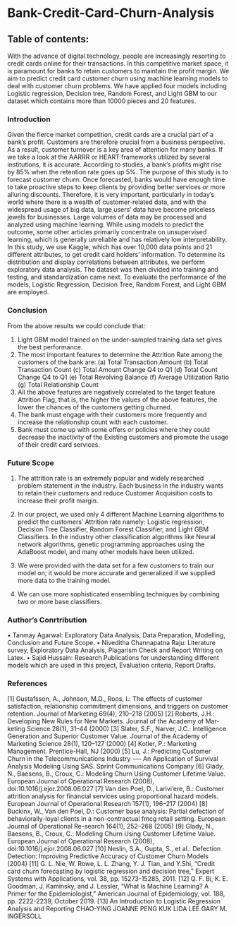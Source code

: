 # Bank-Credit-Card-Churn-Analysis

## Table of contents:


With the advance of digital technology, people are increasingly resorting to credit cards online for their transactions.
In this competitive market space, it is paramount for banks to retain customers to maintain the profit
margin. We aim to predict credit card customer churn using machine learning models to deal with customer churn
problems. We have applied four models including Logistic regression, Decision tree, Random Forest, and Light
GBM to our dataset which contains more than 10000 pieces and 20 features.

### Introduction
Given the fierce market competition, credit cards are a crucial part of a bank’s profit. Customers are therefore crucial
from a business perspective. As a result, customer turnover is a key area of attention for many banks. If we take a
look at the AARRR or HEART frameworks utilized by several institutions, it is accurate. According to studies, a
bank’s profits might rise by 85% when the retention rate goes up 5%. The purpose of this study is to forecast customer
churn. Once forecasted, banks would have enough time to take proactive steps to keep clients by providing better
services or more alluring discounts. Therefore, it is very important, particularly in today’s world where there is a
wealth of customer-related data, and with the widespread usage of big data, large users’ data have become priceless
jewels for businesses. Large volumes of data may be processed and analyzed using machine learning. While using
models to predict the outcome, some other articles primarily concentrate on unsupervised learning, which is generally
unreliable and has relatively low interpretability. In this study, we use Kaggle, which has over 10,000 data points and
21 different attributes, to get credit card holders’ information. To determine its distribution and display correlations
between attributes, we perform exploratory data analysis. The dataset was then divided into training and testing, and
standardization came next. To evaluate the performance of the models, Logistic Regression, Decision Tree, Random
Forest, and Light GBM are employed.

### Conclusion
From the above results we could conclude that:
1. Light GBM model trained on the under-sampled training data set gives the best performance.
2. The most important features to determine the Attrition Rate among the customers of the bank are:
  (a) Total Transaction Amount
  (b) Total Transaction Count
  (c) Total Amount Change Q4 to Q1
  (d) Total Count Change Q4 to Q1
  (e) Total Revolving Balance
  (f) Average Utilization Ratio
  (g) Total Relationship Count
3. All the above features are negatively correlated to the target feature Attrition Flag, that is, the higher the values
of the above features, the lower the chances of the customers getting churned.
4. The bank must engage with their customers more frequently and increase the relationship count with each
customer.
5. Bank must come up with some offers or policies where they could decrease the inactivity of the Existing customers
and promote the usage of their credit card services.

### Future Scope
1. The attrition rate is an extremely popular and widely researched problem statement in the industry. Each
business in the industry wants to retain their customers and reduce Customer Acquisition costs to increase their
profit margin.

2. In our project, we used only 4 different Machine Learning algorithms to predict the customers’ Attrition rate
namely: Logistic regression, Decision Tree Classifier, Random Forest Classifier, and Light GBM Classifiers. In
the industry other classification algorithms like Neural network algorithms, genetic programming approaches
using the AdaBoost model, and many other models have been utilized.
3. We were provided with the data set for a few customers to train our model on; it would be more accurate and
generalized if we supplied more data to the training model.
4. We can use more sophisticated ensembling techniques by combining two or more base classifiers.

### Author’s Conrtribution
  • Tanmay Agarwal: Exploratory Data Analysis, Data Preparation, Modelling, Conclusion and Future Scope.
  • Niveditha Channapatna Raju: Literature survey, Exploratory Data Analysis, Plagarism Check and Report
  Writing on Latex.
  • Sajid Hussain: Research Publications for understanding different models which are used in this project, Evaluation
  criteria, Report Drafts.

### References
[1] Gustafsson, A., Johnson, M.D., Roos, I.: The effects of customer satisfaction, relationship commitment dimensions,
and triggers on customer retention. Journal of Marketing 69(4), 210–218 (2005)
[2] Roberts, J.H.: Developing New Rules for New Markets. Journal of the Academy of Mar- keting Science 28(1),
31–44 (2000)
[3] Slater, S.F., Narver, J.C.: Intelligence Generation and Superior Customer Value. Journal of the Academy of
Marketing Science 28(1), 120–127 (2000)
[4] Kotler, P.: Marketing Management. Prentice-Hall, NJ (2000)
[5] Lu, J.: Predicting Customer Churn in the Telecommunications Industry -— An Application of Survival Analysis
Modeling Using SAS. Sprint Communications Company
[6] Glady, N., Baesens, B., Croux, C.: Modeling Churn Using Customer Lifetime Value. European Journal of
Operational Research (2008), doi:10.1016/j.ejor.2008.06.027
[7] Van den Poel, D., Larivi‘ere, B.: Customer attrition analysis for financial services using proportional hazard
models. European Journal of Operational Research 157(1), 196–217 (2004)
[8] Buckinx, W., Van den Poel, D.: Customer base analysis: Partial defection of behaviorally-loyal clients in a
non-contractual fmcg retail setting. European Journal of Operational Re-search 164(1), 252–268 (2005)
[9] Glady, N., Baesens, B., Croux, C.: Modeling Churn Using Customer Lifetime Value. European Journal of
Operational Research (2008), doi:10.1016/j.ejor.2008.06.027
[10] Neslin, S.A., Gupta, S., et al.: Defection Detection: Improving Predictive Accuracy of Customer Churn Models
(2004)
[11] G. L. Nie, W. Rowe, L. L. Zhang, Y. J. Tian, and Y.Shi, “Credit card churn forecasting by logistic regression
and decision tree,” Expert Systems with Applications, vol. 38, pp. 15273-15285, 2011.
[12] Q. F. Bi, K. E. Goodman, J. Kaminsky, and J. Lessler, “What is Machine Learning? A Primer for the
Epidemiologist,” American Journal of Epidemiology, vol. 188, pp. 2222-2239, October 2019.
[13] An Introduction to Logistic Regression Analysis and Reporting CHAO-YING JOANNE PENG KUK LIDA LEE
GARY M. INGERSOLL
